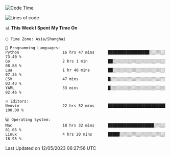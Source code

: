 <!--START_SECTION:waka-->
![Code Time](http://img.shields.io/badge/Code%20Time-1%2C364%20hrs%2048%20mins-blue)

![Lines of code](https://img.shields.io/badge/From%20Hello%20World%20I%27ve%20Written-260.1%20thousand%20lines%20of%20code-blue)

📊 **This Week I Spent My Time On** 

```text
🕑︎ Time Zone: Asia/Shanghai

💬 Programming Languages: 
Python                   16 hrs 47 mins      ██████████████████░░░░░░░   73.40 % 
Go                       2 hrs 1 min         ██░░░░░░░░░░░░░░░░░░░░░░░   08.88 % 
Lua                      1 hr 40 mins        ██░░░░░░░░░░░░░░░░░░░░░░░   07.35 % 
CSV                      47 mins             █░░░░░░░░░░░░░░░░░░░░░░░░   03.43 % 
YAML                     33 mins             █░░░░░░░░░░░░░░░░░░░░░░░░   02.46 % 

🔥 Editors: 
Neovim                   22 hrs 52 mins      █████████████████████████   100.00 % 

💻 Operating System: 
Mac                      18 hrs 32 mins      ████████████████████░░░░░   81.05 % 
Linux                    4 hrs 20 mins       █████░░░░░░░░░░░░░░░░░░░░   18.95 % 
```


 Last Updated on 12/05/2023 06:27:56 UTC
<!--END_SECTION:waka-->
